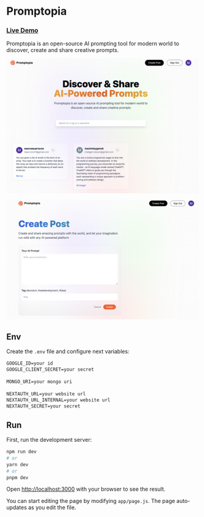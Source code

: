 # Promptopia

### [Live Demo](https://promptopia-do5wtd3ts-geofarl.vercel.app/)

Promptopia is an open-source AI prompting tool for modern world to discover, create and share creative prompts.

![main-view](./public/assets/images/main-view.png)

![create-post](./public/assets/images/create-post.png)

## Env

Create the `.env` file and configure next variables:

```.env
GOOGLE_ID=your id
GOOGLE_CLIENT_SECRET=your secret

MONGO_URI=your mongo uri

NEXTAUTH_URL=your website url
NEXTAUTH_URL_INTERNAL=your website url
NEXTAUTH_SECRET=your secret

```

## Run

First, run the development server:

```bash
npm run dev
# or
yarn dev
# or
pnpm dev
```

Open [http://localhost:3000](http://localhost:3000) with your browser to see the result.

You can start editing the page by modifying `app/page.js`. The page auto-updates as you edit the file.
